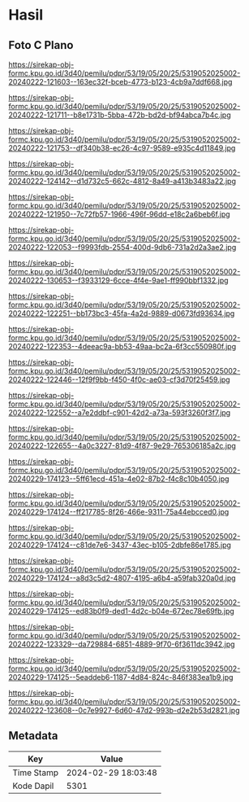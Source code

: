 # Hasil

## Foto C Plano

https://sirekap-obj-formc.kpu.go.id/3d40/pemilu/pdpr/53/19/05/20/25/5319052025002-20240222-121603--163ec32f-bceb-4773-b123-4cb9a7ddf668.jpg

https://sirekap-obj-formc.kpu.go.id/3d40/pemilu/pdpr/53/19/05/20/25/5319052025002-20240222-121711--b8e1731b-5bba-472b-bd2d-bf94abca7b4c.jpg

https://sirekap-obj-formc.kpu.go.id/3d40/pemilu/pdpr/53/19/05/20/25/5319052025002-20240222-121753--df340b38-ec26-4c97-9589-e935c4d11849.jpg

https://sirekap-obj-formc.kpu.go.id/3d40/pemilu/pdpr/53/19/05/20/25/5319052025002-20240222-124142--d1d732c5-662c-4812-8a49-a413b3483a22.jpg

https://sirekap-obj-formc.kpu.go.id/3d40/pemilu/pdpr/53/19/05/20/25/5319052025002-20240222-121950--7c72fb57-1966-496f-96dd-e18c2a6beb6f.jpg

https://sirekap-obj-formc.kpu.go.id/3d40/pemilu/pdpr/53/19/05/20/25/5319052025002-20240222-122053--f9993fdb-2554-400d-9db6-731a2d2a3ae2.jpg

https://sirekap-obj-formc.kpu.go.id/3d40/pemilu/pdpr/53/19/05/20/25/5319052025002-20240222-130653--f3933129-6cce-4f4e-9ae1-ff990bbf1332.jpg

https://sirekap-obj-formc.kpu.go.id/3d40/pemilu/pdpr/53/19/05/20/25/5319052025002-20240222-122251--bb173bc3-45fa-4a2d-9889-d0673fd93634.jpg

https://sirekap-obj-formc.kpu.go.id/3d40/pemilu/pdpr/53/19/05/20/25/5319052025002-20240222-122353--4deeac9a-bb53-49aa-bc2a-6f3cc550980f.jpg

https://sirekap-obj-formc.kpu.go.id/3d40/pemilu/pdpr/53/19/05/20/25/5319052025002-20240222-122446--12f9f9bb-f450-4f0c-ae03-cf3d70f25459.jpg

https://sirekap-obj-formc.kpu.go.id/3d40/pemilu/pdpr/53/19/05/20/25/5319052025002-20240222-122552--a7e2ddbf-c901-42d2-a73a-593f3260f3f7.jpg

https://sirekap-obj-formc.kpu.go.id/3d40/pemilu/pdpr/53/19/05/20/25/5319052025002-20240222-122655--4a0c3227-81d9-4f87-9e29-765306185a2c.jpg

https://sirekap-obj-formc.kpu.go.id/3d40/pemilu/pdpr/53/19/05/20/25/5319052025002-20240229-174123--5ff61ecd-451a-4e02-87b2-f4c8c10b4050.jpg

https://sirekap-obj-formc.kpu.go.id/3d40/pemilu/pdpr/53/19/05/20/25/5319052025002-20240229-174124--ff217785-8f26-466e-9311-75a44ebcced0.jpg

https://sirekap-obj-formc.kpu.go.id/3d40/pemilu/pdpr/53/19/05/20/25/5319052025002-20240229-174124--c81de7e6-3437-43ec-b105-2dbfe86e1785.jpg

https://sirekap-obj-formc.kpu.go.id/3d40/pemilu/pdpr/53/19/05/20/25/5319052025002-20240229-174124--a8d3c5d2-4807-4195-a6b4-a59fab320a0d.jpg

https://sirekap-obj-formc.kpu.go.id/3d40/pemilu/pdpr/53/19/05/20/25/5319052025002-20240229-174125--ed83b0f9-ded1-4d2c-b04e-672ec78e69fb.jpg

https://sirekap-obj-formc.kpu.go.id/3d40/pemilu/pdpr/53/19/05/20/25/5319052025002-20240222-123329--da729884-6851-4889-9f70-6f3611dc3942.jpg

https://sirekap-obj-formc.kpu.go.id/3d40/pemilu/pdpr/53/19/05/20/25/5319052025002-20240229-174125--5eaddeb6-1187-4d84-824c-846f383ea1b9.jpg

https://sirekap-obj-formc.kpu.go.id/3d40/pemilu/pdpr/53/19/05/20/25/5319052025002-20240222-123608--0c7e9927-6d60-47d2-993b-d2e2b53d2821.jpg


## Metadata

| Key        | Value               |
| ---------- | ------------------- |
| Time Stamp | 2024-02-29 18:03:48 |
| Kode Dapil | 5301                |



